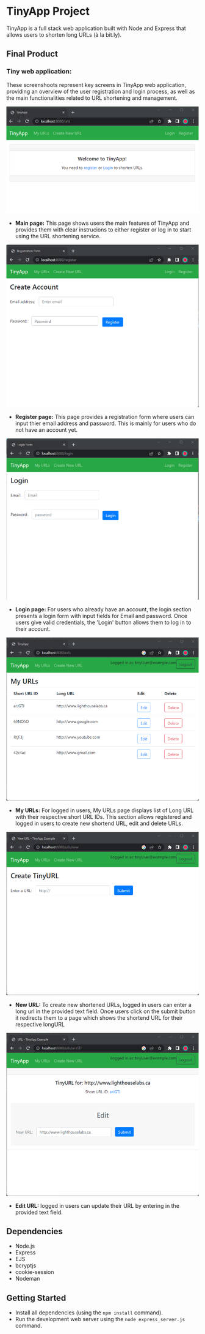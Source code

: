 # TinyApp Project

TinyApp is a full stack web application built with Node and Express that allows users to shorten long URLs (à la bit.ly).

## Final Product
### Tiny web application:
These screenshoots represent key screens in TinyApp web application, providing an overview of the user registration and login process, as well as the main functionalities related to URL shortening and management.


!["Screenshoot of main page showing user to register or login to shorten URLS"](https://github.com/Rgit915/tinyapp/blob/master/docs/mainPage.png?raw=true)
- **Main page:** This page shows users the main features of TinyApp and provides them with clear instrucions to either register or log in to start using the URL shortening service.

!["Screenshoot of the register Page showing user to create an account "](https://github.com/Rgit915/tinyapp/blob/master/docs/registerPage.png?raw=true)
- **Register page:** This page provides a registration form where users can input thier email address and password. This is mainly for users who do not have an account yet.


!["Screenshoot of the login Page "](https://github.com/Rgit915/tinyapp/blob/master/docs/loginPage.png?raw=true)
- **Login page:** For users who already have an account, the login section presents a login form with input fields for Email and password. Once users give valid credentials, the 'Login' button allows them to log in to their account.

!["Screenshoot of List of URLS "](https://github.com/Rgit915/tinyapp/blob/master/docs/UsersURL.png?raw=true)
- **My URLs:** For logged in users, My URLs page displays list of Long URL with their respective short URL IDs. This section allows registered and logged in users to create new shortend URL, edit and delete URLs.

!["Screenshoot of Add New URL Page"](https://github.com/Rgit915/tinyapp/blob/master/docs/addNewURL.png?raw=true)
- **New URL:** To create new shortened URLs, logged in users can enter a long url in the provided text field. Once  users click on the submit button it redirects them to a page which shows the shortend URL for their respective longURL


!["Edit URLS"](https://github.com/Rgit915/tinyapp/blob/master/docs/EditURL.png?raw=true)
- **Edit URL:** logged in users can update their URL by entering in the provided text field.

## Dependencies

- Node.js
- Express
- EJS
- bcryptjs
- cookie-session
- Nodeman

## Getting Started

- Install all dependencies (using the `npm install` command).
- Run the development web server using the `node express_server.js` command.